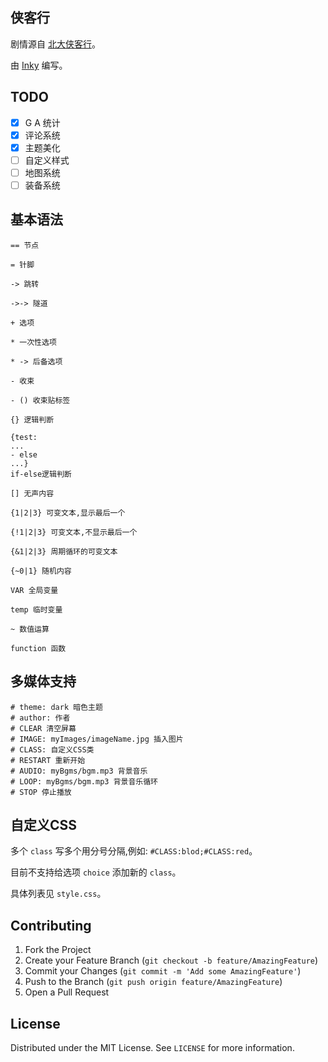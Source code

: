 ## 侠客行

剧情源自 [北大侠客行](http://pkuxkx.com/)。

由 [Inky](https://github.com/inkle/inky) 编写。

## TODO

- [x] G A 统计
- [x] 评论系统
- [x] 主题美化
- [ ] 自定义样式
- [ ] 地图系统
- [ ] 装备系统

## 基本语法

```
== 节点

= 针脚

-> 跳转

->-> 隧道

+ 选项

* 一次性选项

* -> 后备选项

- 收束

- () 收束贴标签

{} 逻辑判断

{test:
...
- else
...} 
if-else逻辑判断

[] 无声内容

{1|2|3} 可变文本,显示最后一个

{!1|2|3} 可变文本,不显示最后一个

{&1|2|3} 周期循环的可变文本

{~0|1} 随机内容

VAR 全局变量

temp 临时变量

~ 数值运算

function 函数
```

## 多媒体支持

```
# theme: dark 暗色主题
# author: 作者
# CLEAR 清空屏幕
# IMAGE: myImages/imageName.jpg 插入图片
# CLASS: 自定义CSS类
# RESTART 重新开始
# AUDIO: myBgms/bgm.mp3 背景音乐
# LOOP: myBgms/bgm.mp3 背景音乐循环
# STOP 停止播放
```

## 自定义CSS

多个 `class` 写多个用分号分隔,例如: `#CLASS:blod;#CLASS:red`。

目前不支持给选项 `choice` 添加新的 `class`。

具体列表见 `style.css`。

## Contributing

1. Fork the Project
2. Create your Feature Branch (`git checkout -b feature/AmazingFeature`)
3. Commit your Changes (`git commit -m 'Add some AmazingFeature'`)
4. Push to the Branch (`git push origin feature/AmazingFeature`)
5. Open a Pull Request

## License

Distributed under the MIT License. See `LICENSE` for more information.

